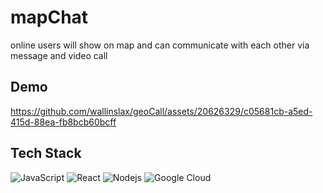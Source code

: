 # mapChat
online users will show on map and can communicate with each other via message and video call

<!-- ## Try  :point_right: [here](https://cr.spaceflow.in/login) -->

## Demo

https://github.com/wallinslax/geoCall/assets/20626329/c05681cb-a5ed-415d-88ea-fb8bcb60bcff

## Tech Stack
![JavaScript](https://img.shields.io/badge/JavaScript-323330?style=for-the-badge&logo=javascript&logoColor=F7DF1E) ![React](https://img.shields.io/badge/React-20232A?style=for-the-badge&logo=react&logoColor=61DAFB) ![Nodejs](https://img.shields.io/badge/-Nodejs-339933?style=for-the-badge&logo=Node.js&logoColor=ffffff) ![Google Cloud](https://img.shields.io/static/v1?style=for-the-badge&message=Google+Cloud&color=4285F4&logo=Google+Cloud&logoColor=FFFFFF&label=)
